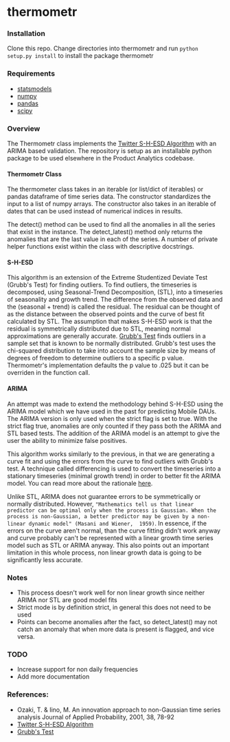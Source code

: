 thermometr
==========

### Installation
Clone this repo. Change directories into thermometr and run ```python setup.py install``` to install the package thermometr 

### Requirements
* [statsmodels](http://statsmodels.sourceforge.net/index.html)
* [numpy](http://www.numpy.org/)
* [pandas](http://pandas.pydata.org/)
* [scipy](http://www.scipy.org/scipylib/index.html)

### Overview
The Thermometr class implements the [Twitter S-H-ESD Algorithm](https://blog.twitter.com/2015/introducing-practical-and-robust-anomaly-detection-in-a-time-series)  with an ARIMA based validation. The repository is setup as an installable python package to be used elsewhere in the Product Analytics codebase.

#### Thermometr Class
The thermometer class takes in an iterable (or list/dict of iterables) or pandas dataframe of time series data. The constructor standardizes the input to a list of numpy arrays. The constructor also takes in an iterable of dates that can be used instead of numerical indices in results. 

The detect() method can be used to find all the anomalies in all the series that exist in the instance. The detect_latest() method only returns the anomalies that are the last value in each of the series. A number of private helper functions exist within the class with descriptive docstrings. 

#### S-H-ESD
This algorithm is an extension of the Extreme Studentized Deviate Test (Grubb's Test) for finding outliers. To find outliers, the timeseries is decomposed, using Seasonal-Trend Decomposition, (STL), into a timeseries of seasonality and growth trend. The difference from the observed data and the (seasonal + trend) is called the residual. The residual can be thought of as the distance between the observed points and the curve of best fit calculated by STL. The assumption that makes S-H-ESD work is that the residual is symmetrically distributed due to STL, meaning normal approximations are generally accurate. [Grubb's Test](https://en.wikipedia.org/wiki/Grubbs%27_test_for_outliers) finds outliers in a sample set that is known to be normally distributed. Grubb's test uses the chi-squared distribution to take into account the sample size by means of degrees of freedom to determine outliers to a specific p value. Thermometr's implementation defaults the p value to .025 but it can be overriden in the function call. 

#### ARIMA
An attempt was made to extend the methodology behind S-H-ESD using the ARIMA model which we have used in the past for predicting Mobile DAUs. The ARIMA version is only used when the strict flag is set to true. With the strict flag true, anomalies are only counted if they pass both the ARIMA and STL based tests. The addition of the ARIMA model is an attempt to give the user the ability to minimize false positives.

This algorithm works similarly to the previous, in that we are generating a curve fit and using the errors from the curve to find outliers with Grubb's test. A technique called differencing is used to convert the timeseries into a stationary timeseries (minimal growth trend) in order to better fit the ARIMA model. You can read more about the rationale [here](http://datascienceplus.com/time-series-analysis-building-a-model-on-non-stationary-time-series/).

  Unlike STL, ARIMA does not guarantee errors to be symmetrically or normally distributed. However, ```"Mathematics tell us that linear predictor can be optimal only when the process is Gaussian. When the process is non-Gaussian, a better predictor may be given by a non-linear dynamic model" (Masani and Wiener,  1959)```. In essence, if the errors on the curve aren't normal, than the curve fitting didn't work anyway and curve probably can't be represented with a linear growth time series model such as STL or ARIMA anyway. This also points out an important limitation in this whole process, non linear growth data is going to be significantly less accurate. 

### Notes
* This process doesn't work well for non linear growth since neither ARIMA nor STL are good model fits
* Strict mode is by definition strict, in general this does not need to be used
* Points can become anomalies after the fact, so detect_latest() may not catch an anomaly that when more data is present is flagged, and vice versa. 



### TODO

* Increase support for non daily frequencies
* Add more documentation 


### References:

* Ozaki, T. & Iino, M. An innovation approach to non-Gaussian time series analysis Journal of Applied Probability, 2001, 38, 78-92
* [Twitter S-H-ESD Algorithm](https://blog.twitter.com/2015/introducing-practical-and-robust-anomaly-detection-in-a-time-series)
* [Grubb's Test](https://en.wikipedia.org/wiki/Grubbs%27_test_for_outliers) 
